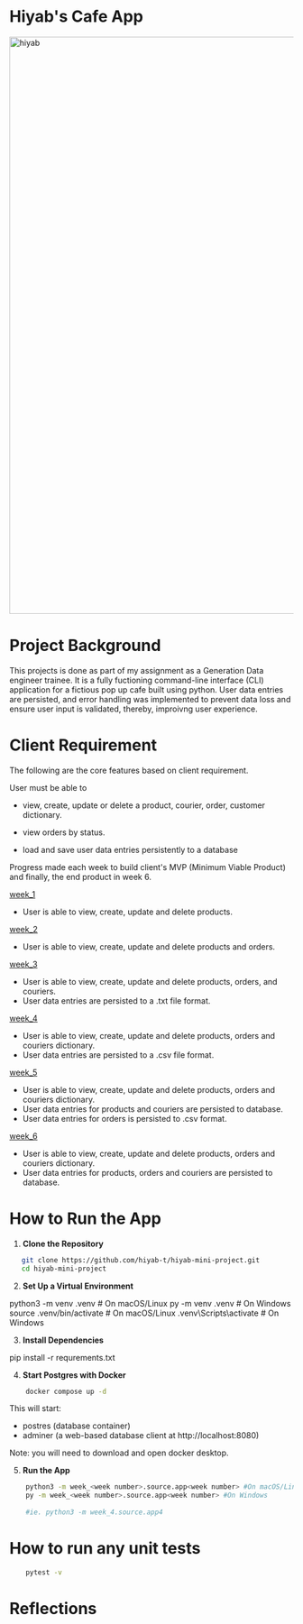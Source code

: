 # Hiyab's Cafe App 

<img width="1536" height="1024" alt="hiyab" src="https://github.com/user-attachments/assets/1333c042-61fb-4188-95ff-fb774a029eff" />

# Project Background 

This projects is done as part of my assignment as a Generation Data engineer trainee. It is a fully fuctioning command-line interface (CLI) application for a fictious pop up cafe built using python. User data entries are persisted, and error handling was implemented to prevent data loss and ensure user input is validated, thereby, improivng user experience.

# Client Requirement

The following are the core features based on client requirement.

User must be able to 
- view, create, update or delete a product, courier, order, customer dictionary.

- view orders by status.

- load and save user data entries persistently to a database

Progress made each week to build client's MVP (Minimum Viable Product) and finally, the end product in week 6.

<a href="https://github.com/hiyab-t/hiyab-mini-project/tree/91f6cc25cd68b275dd222d0358ea72c3c5f99b15/mini_project/week_1">week_1</a>

- User is able to view, create, update and delete products.

<a href="https://github.com/hiyab-t/hiyab-mini-project/tree/91f6cc25cd68b275dd222d0358ea72c3c5f99b15/mini_project/week_2">week_2</a>

- User is able to view, create, update and delete products and orders.

<a href="https://github.com/hiyab-t/hiyab-mini-project/tree/91f6cc25cd68b275dd222d0358ea72c3c5f99b15/mini_project/week_3">week_3</a>

- User is able to view, create, update and delete products, orders, and couriers.
- User data entries are persisted to a .txt file format.

<a href="https://github.com/hiyab-t/hiyab-mini-project/tree/91f6cc25cd68b275dd222d0358ea72c3c5f99b15/mini_project/week_4">week_4</a>

- User is able to view, create, update and delete products, orders and couriers dictionary.
- User data entries are persisted to a .csv file format.

<a href="https://github.com/hiyab-t/hiyab-mini-project/tree/91f6cc25cd68b275dd222d0358ea72c3c5f99b15/mini_project/week_5">week_5</a>

- User is able to view, create, update and delete products, orders and couriers dictionary. 
- User data entries for products and couriers are persisted to database.
- User data entries for orders is persisted to .csv format.

<a href="https://github.com/hiyab-t/hiyab-mini-project/tree/91f6cc25cd68b275dd222d0358ea72c3c5f99b15/mini_project/week_6">week_6</a>

- User is able to view, create, update and delete products, orders and couriers dictionary.
- User data entries for products, orders and couriers are persisted to database.


# How to Run the App

1. **Clone the Repository**
```bash
   git clone https://github.com/hiyab-t/hiyab-mini-project.git
   cd hiyab-mini-project
```

2. **Set Up a Virtual Environment**

python3 -m venv .venv       # On macOS/Linux
py -m venv .venv            # On Windows
source .venv/bin/activate   # On macOS/Linux
.venv\Scripts\activate      # On Windows

3. **Install Dependencies**

pip install -r requrements.txt

4. **Start Postgres with Docker**
```bash
    docker compose up -d
```
This will start:
- postres (database container)
- adminer (a web-based database client at http://localhost:8080)

Note: you will need to download and open docker desktop.

5. **Run the App**

```bash
    python3 -m week_<week number>.source.app<week number> #On macOS/Linux 
    py -m week_<week number>.source.app<week number> #On Windows
    
    #ie. python3 -m week_4.source.app4
```
# How to run any unit tests
```bash
    pytest -v
```

# Reflections





